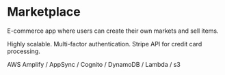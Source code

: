 # Marketplace

E-commerce app where users can create their own markets and sell items. 

Highly scalable. Multi-factor authentication. Stripe API for credit card processing.

AWS Amplify / AppSync / Cognito / DynamoDB / Lambda / s3

